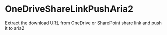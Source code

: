 # OneDriveShareLinkPushAria2
Extract the download URL from OneDrive or SharePoint share link and push it to aria2
